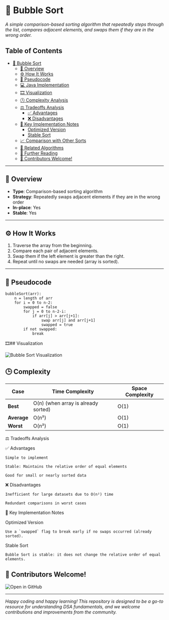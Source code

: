# 🫧 Bubble Sort

*A simple comparison-based sorting algorithm that repeatedly steps through the list, compares adjacent elements, and swaps them if they are in the wrong order.*

## Table of Contents
- [🫧 Bubble Sort](#-bubble-sort)
  - [📖 Overview](#-overview)
  - [⚙️ How It Works](#️-how-it-works)
  - [🔁 Pseudocode](#-pseudocode)
  - [💻 Java Implementation](#-java-implementation)
  - [🎞️ Visualization](#Visualization)
  - [🕒 Complexity Analysis](#-complexity-analysis)
  - [⚖️ Tradeoffs Analysis](#️-tradeoffs-analysis)
    - [✅ Advantages](#-advantages)
    - [❌ Disadvantages](#-disadvantages)
  - [🧠 Key Implementation Notes](#-key-implementation-notes)
    - [Optimized Version](#optimized-version)
    - [Stable Sort](#stable-sort)
  - [📈 Comparison with Other Sorts](#-comparison-with-other-sorts)
  - [🔗 Related Algorithms](#-related-algorithms)
  - [🚀 Further Reading](#-further-reading)
  - [👥 Contributors Welcome!](#-contributors-welcome)

---

## 📖 Overview

- **Type**: Comparison-based sorting algorithm
- **Strategy**: Repeatedly swaps adjacent elements if they are in the wrong order
- **In-place**: Yes
- **Stable**: Yes

---

## ⚙️ How It Works

1. Traverse the array from the beginning.
2. Compare each pair of adjacent elements.
3. Swap them if the left element is greater than the right.
4. Repeat until no swaps are needed (array is sorted).

---

## 🔁 Pseudocode

```pseudo
bubbleSort(arr):
    n = length of arr
    for i = 0 to n-2:
        swapped = false
        for j = 0 to n-2-i:
            if arr[j] > arr[j+1]:
                swap arr[j] and arr[j+1]
                swapped = true
        if not swapped:
            break
```

🎞## Visualization

![Bubble Sort Visualization](https://upload.wikimedia.org/wikipedia/commons/c/c8/Bubble-sort-example-300px.gif)


## 🕒 Complexity

| Case        | Time Complexity | Space Complexity |
|-----------------|-----------------|------------------|
| **Best** | O(n) (when array is already sorted)        | O(1)             |
| **Average**   | O(n²)            | O(1)             |
| **Worst**   | O(n²)            | O(1)             |


⚖️ Tradeoffs Analysis

  ✅ Advantages
   
    Simple to implement

    Stable: Maintains the relative order of equal elements

    Good for small or nearly sorted data

  ❌ Disadvantages
   
    Inefficient for large datasets due to O(n²) time

    Redundant comparisons in worst cases

🧠 Key Implementation Notes

  Optimized Version
  
    Use a `swapped` flag to break early if no swaps occurred (already sorted).
  
  Stable Sort
  
    Bubble Sort is stable: it does not change the relative order of equal elements.

## 👥 Contributors Welcome!  
![Open in GitHub](https://img.shields.io/badge/Contribute-GitHub-brightgreen?logo=github)

---
*Happy coding and happy learning! This repository is designed to be a go-to resource for understanding DSA fundamentals, and we welcome contributions and improvements from the community.*

